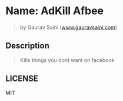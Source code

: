 # Name: AdKill Afbee
> by Gaurav Saini (www.gauravsaini.com)

## Description
> Kills things you dont want on facebook

## LICENSE
MIT
